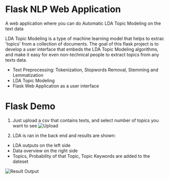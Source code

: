 # Flask NLP Web Application
A web application where you can do Automatic LDA Topic Modeling on the text data

LDA Topic Modeling is a type of machine learning model that helps to extrac 'topics' from a collection of documents. The goal of this flask project is to develop a user interface that embeds the LDA Topic Modeling algorithms, and make it easy for even non-technical people to extract topics from any texts data.

- Text Preprocessing: Tokenization, Stopwords Removal, Stemming and Lemmatization
- LDA Topic Modeling
- Flask Web Application as a user interface

# Flask Demo
1. Just upload a csv that contains texts, and select number of topics you want to see
![Upload](upload.gif)

2. LDA is ran in the back end and results are shown:

- LDA outputs on the left side
- Data overview on the right side
- Topics, Probability of that Topic, Topic Keywords are added to the dateset

![Result Output](result.gif)
